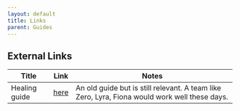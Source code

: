 ```yaml
---
layout: default
title: Links
parent: Guides
---
```


## External Links

| Title    | Link | Notes |
| -------- | ------- | ------- |
| Healing guide  | [here](https://docs.google.com/document/d/1aVncsZwXMuTENDynwEtzJzHzLyVfrou9ovbLg9gvuVQ/edit?pli=1&tab=t.0#heading=h.coox3lxgn95p) | An old guide but is still relevant. A team like Zero, Lyra, Fiona would work well these days.
